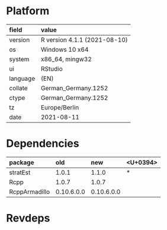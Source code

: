 # Platform

|field    |value                        |
|:--------|:----------------------------|
|version  |R version 4.1.1 (2021-08-10) |
|os       |Windows 10 x64               |
|system   |x86_64, mingw32              |
|ui       |RStudio                      |
|language |(EN)                         |
|collate  |German_Germany.1252          |
|ctype    |German_Germany.1252          |
|tz       |Europe/Berlin                |
|date     |2021-08-11                   |

# Dependencies

|package       |old        |new        |<U+0394>  |
|:-------------|:----------|:----------|:--|
|stratEst      |1.0.1      |1.1.0      |*  |
|Rcpp          |1.0.7      |1.0.7      |   |
|RcppArmadillo |0.10.6.0.0 |0.10.6.0.0 |   |

# Revdeps

